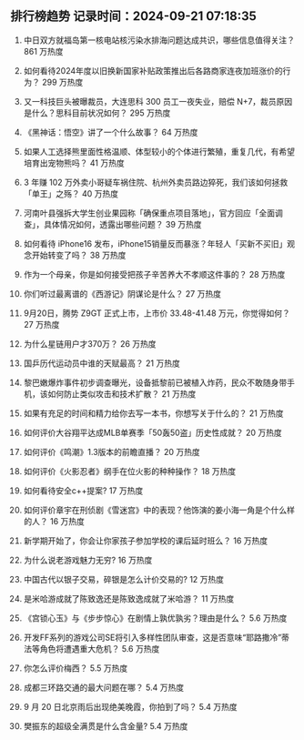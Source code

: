 
## 排行榜趋势 记录时间：2024-09-21 07:18:35
  
  1. 中日双方就福岛第一核电站核污染水排海问题达成共识，哪些信息值得关注？ 861 万热度
    
  2. 如何看待2024年度以旧换新国家补贴政策推出后各路商家连夜加班涨价的行为？ 299 万热度
    
  3. 又一科技巨头被曝裁员，大连思科 300 员工一夜失业，赔偿 N+7，裁员原因是什么？思科目前状况如何？ 295 万热度
    
  4. 《黑神话：悟空》讲了一个什么故事？ 64 万热度
    
  5. 如果人工选择熊里面性格温顺、体型较小的个体进行繁殖，重复几代，有希望培育出宠物熊吗？ 41 万热度
    
  6. 3 年赚 102 万外卖小哥疑车祸住院、杭州外卖员路边猝死，我们该如何拯救「单王」之殇？ 40 万热度
    
  7. 河南叶县强拆大学生创业果园称「确保重点项目落地」，官方回应「全面调查」，具体情况如何，透露出哪些问题？ 39 万热度
    
  8. 如何看待 iPhone16 发布，iPhone15销量反而暴涨？年轻人「买新不买旧」观念开始转变了吗？ 38 万热度
    
  9. 作为一个母亲，你是如何接受把孩子辛苦养大不孝顺这件事的？ 28 万热度
    
  10. 你们听过最离谱的《西游记》阴谋论是什么？ 27 万热度
    
  11. 9月20日，腾势 Z9GT 正式上市，上市价 33.48-41.48 万元，你觉得如何？ 27 万热度
    
  12. 为什么星链用户才370万？ 26 万热度
    
  13. 国乒历代运动员中谁的天赋最高？ 21 万热度
    
  14. 黎巴嫩爆炸事件初步调查曝光，设备抵黎前已被植入炸药，民众不敢随身带手机，该如何防止类似攻击和技术扩散？ 21 万热度
    
  15. 如果有充足的时间和精力给你去写一本书，你想写关于什么的？ 21 万热度
    
  16. 如何评价大谷翔平达成MLB单赛季「50轰50盗」历史性成就？ 20 万热度
    
  17. 如何评价《鸣潮》1.3版本的前瞻直播？ 20 万热度
    
  18. 如何评价《火影忍者》纲手在位火影的种种操作？ 18 万热度
    
  19. 如何看待安全c++提案? 17 万热度
    
  20. 如何评价章宇在刑侦剧《雪迷宫》中的表现？他饰演的姜小海一角是个什么样的人？ 16 万热度
    
  21. 新学期开始了，你会让你家孩子参加学校的课后延时班么？ 16 万热度
    
  22. 为什么说老游戏魅力无穷? 16 万热度
    
  23. 中国古代以银子交易，碎银是怎么计价交易的? 12 万热度
    
  24. 是米哈游成就了陈致逸还是陈致逸成就了米哈游？ 11 万热度
    
  25. 《宫锁心玉》与《步步惊心》在剧情上孰优孰劣？理由是什么？ 5.6 万热度
    
  26. 开发FF系列的游戏公司SE将引入多样性团队审查，这是否意味“耶路撒冷”蒂法等角色将遭遇重大危机？ 5.6 万热度
    
  27. 你怎么评价梅西？ 5.5 万热度
    
  28. 成都三环路交通的最大问题在哪？ 5.4 万热度
    
  29. 9 月 20 日北京雨后出现绝美晚霞，你拍到了吗？ 5.4 万热度
    
  30. 樊振东的超级全满贯是什么含金量? 5.4 万热度
    